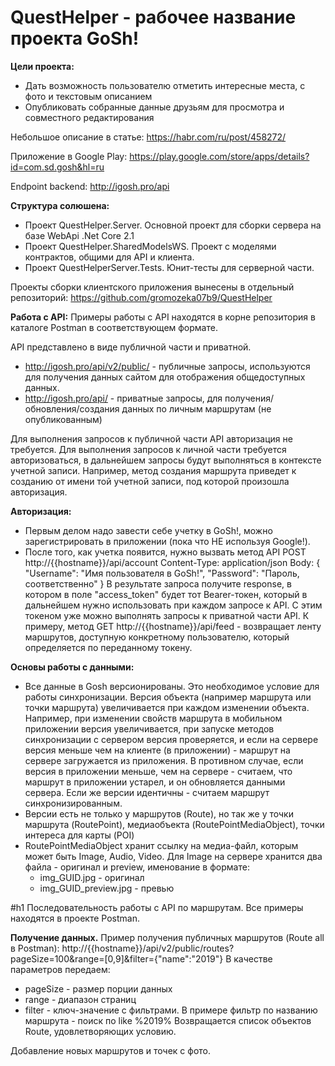 # QuestHelper - рабочее название проекта GoSh!
**Цели проекта:**
- Дать возможность пользователю отметить интересные места, с фото и текстовым описанием
- Опубликовать собранные данные друзьям для просмотра и совместного редактирования

Небольшое описание в статье:
https://habr.com/ru/post/458272/

Приложение в Google Play:
https://play.google.com/store/apps/details?id=com.sd.gosh&hl=ru

Endpoint backend:
http://igosh.pro/api

**Структура солюшена:**
- Проект QuestHelper.Server. Основной проект для сборки сервера на базе WebApi .Net Core 2.1
- Проект QuestHelper.SharedModelsWS. Проект с моделями контрактов, общими для API и клиента.
- Проект QuestHelperServer.Tests. Юнит-тесты для серверной части.

Проекты сборки клиентского приложения вынесены в отдельный репозиторий:
https://github.com/gromozeka07b9/QuestHelper

**Работа с API:**
Примеры работы с API находятся в корне репозитория в каталоге Postman в соответствующем формате.

API представлено в виде публичной части и приватной.
* http://igosh.pro/api/v2/public/ - публичные запросы, используются для получения данных сайтом для отображения общедоступных данных.
* http://igosh.pro/api/ - приватные запросы, для получения/обновления/создания данных по личным маршрутам (не опубликованным)

Для выполнения запросов к публичной части API авторизация не требуется.
Для выполнения запросов к личной части требуется авторизоваться, в дальнейшем запросы будут выполняться в контексте учетной записи.
Например, метод создания маршрута приведет к созданию от имени той учетной записи, под которой произошла авторизация.

**Авторизация:**
- Первым делом надо завести себе учетку в GoSh!, можно зарегистрировать в приложении (пока что НЕ используя Google!).
- После того, как учетка появится, нужно вызвать метод API POST http://{{hostname}}/api/account
Content-Type: application/json
Body:
{
  "Username": "Имя пользователя в GoSh!",
  "Password": "Пароль, соответственно"
}
В результате запроса получите response, в котором в поле "access_token" будет тот Bearer-токен, который в дальнейшем нужно использовать при каждом запросе к API.
С этим токеном уже можно выполнять запросы к приватной части API.
К примеру, метод GET http://{{hostname}}/api/feed - возвращает ленту маршрутов, доступную конкретному пользователю, который определяется по переданному токену.

**Основы работы с данными:**
* Все данные в Gosh версионированы. Это необходимое условие для работы синхронизации. Версия объекта (например маршрута или точки маршрута) увеличивается при каждом изменении объекта. Например, при изменении свойств маршрута в мобильном приложении версия увеличивается, при запуске методов синхронизации с сервером версия проверяется, и если на сервере версия меньше чем на клиенте (в приложении) - маршрут на сервере загружается из приложения. В противном случае, если версия в приложении меньше, чем на сервере - считаем, что маршрут в приложении устарел, и он обновляется данными сервера. Если же версии идентичны - считаем маршрут синхронизированным.
* Версии есть не только у маршрутов (Route), но так же у точки маршрута (RoutePoint), медиаобъекта (RoutePointMediaObject), точки интереса для карты (POI)
* RoutePointMediaObject хранит ссылку на медиа-файл, которым может быть Image, Audio, Video. Для Image на сервере хранится два файла - оригинал и preview, именование в формате:
  * img_GUID.jpg - оригинал
  * img_GUID_preview.jpg - превью

#h1 Последовательность работы с API по маршрутам.
Все примеры находятся в проекте Postman.

**Получение данных.**
Пример получения публичных маршрутов (Route all в Postman):
http://{{hostname}}/api/v2/public/routes?pageSize=100&range=[0,9]&filter={"name":"2019"}
В качестве параметров передаем:
* pageSize - размер порции данных
* range - диапазон страниц
* filter - ключ-значение с фильтрами. В примере фильтр по названию маршрута - поиск по like %2019%
Возвращается список объектов Route, удовлетворяющих условию.


Добавление новых маршрутов и точек с фото.
